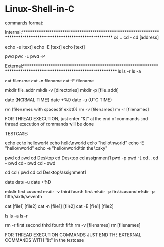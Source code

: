 # Linux-Shell-in-C

commands format:

Internal:******************************************************************************************************************
cd ..
cd -
cd [address]

echo -e [text]
echo -E [text]
echo [text]

pwd
pwd -L
pwd -P


External:*******************************************************************************************************************
ls
ls -r
ls -a

cat filename
cat -n filename
cat -E filename

mkdir file_addr
mkdir -v [directories]
mkdir -p [file_addr]

date (NORMAL TIME!)
date +%D
date -u (UTC TIME)                           


rm [filenames with spaces(if exist!)]
rm -v [filenames]
rm -r [filenames]

FOR THREAD EXECUTION, just enter "&t" at the end of commands and thread execution of commands will be done

TESTCASE: 

echo
echo helloworld
echo hello\nworld
echo "hello\nworld"
echo -E "hello\nworld"
echo -e "hello\nworld\tin the \csky"

pwd
cd
pwd
cd Desktop
cd Desktop
cd assignment1
pwd -p
pwd -L
cd ..
cd -
pwd
cd -
pwd
cd -
pwd

cd
cd /
pwd
cd
cd Desktop/assignment1

date
date -u
date +%D

mkdir first second
mkdir -v third fourth first
mkdir -p first/second
mkdir -p fifth/sixth/seventh

cat [file1] [file2]
cat -n [file1] [file2]
cat -E [file1] [file2]

ls
ls -a
ls -r

rm -r first second third fourth fifth
rm -v [filenames]
rm [filenames]

FOR THREAD EXECUTION COMMANDS JUST END THE EXTERNAL COMMANDS WITH "&t" in the testcase
